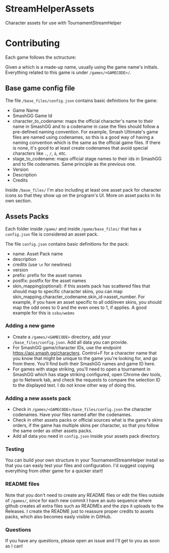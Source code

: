 # StreamHelperAssets
Character assets for use with TournamentStreamHelper

# Contributing

Each game follows the sctructure:

Given a <GAMECODE> which is a made-up name, usually using the game name's initials. Everything related to this game is under `/games/<GAMECODE>/`.

## Base game config file
  
The file `/base_files/config.json` contains basic definitions for the game:
  - Game Name
  - SmashGG Game Id
  - character_to_codename: maps the official character's name to their name in SmashGG and to a codename in case the files should follow a pre-defined naming convention. For example, Smash Ultimate's game files are named using codenames, so this is a good way of having a naming convention which is the same as the official game files. If there is none, it's good to at least create codenames that avoid special characters like `.`, `/`, `á`, etc.
  - stage_to_codename: maps official stage names to their ids in SmashGG and to file codenames. Same principle as the previous one.
  - Version
  - Description
  - Credits

Inside `/base_files/` I'm also including at least one asset pack for character icons so that they show up on the program's UI. More on asset packs in its own section.

## Assets Packs

Each folder inside `/game/` and inside `/game/base_files/` that has a `config.json` file is considered an asset pack.

The file `config.json` contains basic definitions for the pack:
  - name: Asset Pack name
  - description
  - credits (use `\n` for newlines)
  - version
  - prefix: prefix for the asset names
  - postfix: postfix for the asset names
  - skin_mapping(optional): if this assets pack has scattered files that should map to specific character skins, you can map skin_mapping.character_codename.skin_id→asset_number. For example, if you have an asset specific to all odd/even skins, you should map the odd ones to 0 and the even ones to 1, if applies. A good example for this is `ssbu/webms`
  
### Adding a new game
  
  - Create a `/games/<GAMECODE>` directory, add your `/base_files/config.json`. Add all data you can provide.
  - For SmashGG game/character IDs, use the endpoint https://api.smash.gg/characters. Control+F for a character name that you know that might be unique to the game you're looking for, and go from there. You'll find both their SmashGG names and game ID here.
  - For games with stage striking, you'll need to open a tournament in SmashGG which has stage striking configured, open Chrome dev tools, go to Network tab, and check the requests to compare the selection ID to the displayed text. I do not know other way of doing this.

### Adding a new assets pack

  - Check in `/games/<GAMECODE>/base_files/config.json` the character codenames. Have your files named after the codenames.
  - Check in other assets packs or official sources what is the game's skins orders, if the game has multiple skins per character, so that you follow the same order as other assets packs.
  - Add all data you need in `config.json` inside your assets pack directory.
  
### Testing

You can build your own structure in your TournamentStreamHelper install so that you can easly test your files and configuration. I'd suggest copying everything from other game for a quicker start!

### README files

Note that you don't need to create any README files or edit the files outside of `/games/`, since for each new commit I have an auto sequence where github creates all extra files such as READMEs and the zips it uploads to the Releases. I create the README just to reassure proper credits to assets packs, which also becomes easly visible in GitHub.

### Questions
  
If you have any questions, please open an issue and I'll get to you as soon as I can!
